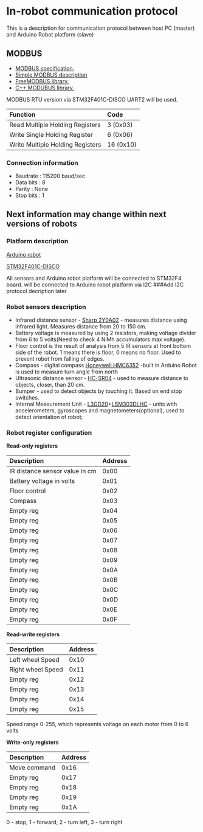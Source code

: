 # In-robot communication protocol
This is a description for communication protocol between host PC (master) and Arduino Robot platform (slave)

## MODBUS 
 * [MODBUS specification.](http://www.modbus.org/docs/Modbus_Application_Protocol_V1_1b3.pdf)
 * [Simple MODBUS description](https://ru.wikipedia.org/wiki/Modbus)
 * [FreeMODBUS library.](http://www.freemodbus.org/index.php?idx=32)
 * [C++ MODUBUS library.](http://libmodbus.org/)

MODBUS RTU version via STM32F401C-DISCO UART2 will be used. 

|Function|Code|
|:--------|:----|
|Read Multiple Holding Registers|3 (0x03)|
|Write Single Holding Register|6 (0x06)|
|Write Multiple Holding Registers|16 (0x10)|

### Connection information
 * Baudrate : 115200 baud/sec
 * Data bits : 8
 * Parity : None
 * Stop bits : 1

## Next information may change within next versions of robots

### Platform description
[Arduino robot](https://www.arduino.cc/en/Main/Robot)

[STM32F401C-DISCO](http://www.st.com/content/st_com/en/products/evaluation-tools/product-evaluation-tools/mcu-eval-tools/stm32-mcu-eval-tools/stm32-mcu-discovery-kits/stm32f4discovery.html)

All sensors and Arduino robot platform will be connected to STM32F4 board.  will be connected to Arduino robot platform via I2C
###Add I2C protocol decription later


### Robot sensors description
 * Infrared distance sensor - [Sharp 2Y0A02](http://www.sharpsma.com/webfm_send/1487) - measures distance using infrared light. Measures distance from 20 to 150 cm.
 * Battery voltage is measured by using 2 resistors, making voltage divider from 6 to 5 volts(Need to check 4 NiMh accumulators max voltage).
 * Floor control is the result of analysis from 5 IR sensors at front bottom side of the robot. 1 means there is floor, 0  means no floor. Used to prevent robot from falling of edges.
 * Compass - digital compass [Honeywell HMC6352](https://www.sparkfun.com/datasheets/Components/HMC6352.pdf) -built in Arduino Robot is used to measure turn angle from north
 * Ultrasonic distance sensor - [HC-SR04](http://www.micropik.com/PDF/HCSR04.pdf) - used to measure distance to objects, closer, than 20 cm.
 * Bumper - used to detect objects by touching it. Based on end stop switches.
 * Internal Measurement Unit - [L3GD20](https://www.pololu.com/file/0J563/L3GD20.pdf)+[LSM303DLHC](http://www.st.com/content/ccc/resource/technical/document/datasheet/56/ec/ac/de/28/21/4d/48/DM00027543.pdf/files/DM00027543.pdf/jcr:content/translations/en.DM00027543.pdf) - units with accelerometers, gyroscopes and magnetometers(optional), used to detect orientation of robot;

### Robot register configuration
**Read-only registers**

|Description|Address|
|:--------|:----|
|IR distance sensor value in cm| 0x00 |
|Battery voltage in volts |0x01|
|Floor control|0x02|
|Compass|0x03|
|Empty reg|0x04|
|Empty reg|0x05|
|Empty reg|0x06|
|Empty reg|0x07|
|Empty reg|0x08|
|Empty reg|0x09|
|Empty reg|0x0A|
|Empty reg|0x0B|
|Empty reg|0x0C|
|Empty reg|0x0D|
|Empty reg|0x0E|
|Empty reg|0x0F|

**Read-write registers**

|Description|Address|
|:--------|:----|
|Left wheel Speed | 0x10 |
|Right wheel Speed| 0x11 |
|Empty reg| 0x12 |
|Empty reg| 0x13 |
|Empty reg| 0x14 |
|Empty reg| 0x15 |
Speed range 0-255, which represents voltage on each motor from 0 to 6 volts 

**Write-only registers**

|Description|Address|
|:--------|:----|
|Move command | 0x16 |
|Empty reg| 0x17 |
|Empty reg| 0x18 |
|Empty reg| 0x19 |
|Empty reg| 0x1A |
0 - stop, 1 - forward, 2 - turn left, 3 - turn right
